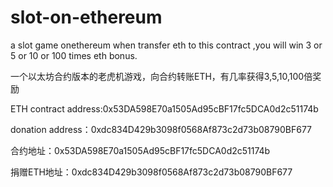 # slot-on-ethereum
a slot game onethereum
when transfer eth to this contract ,you will win 3 or 5 or 10 or 100 times eth bonus.

一个以太坊合约版本的老虎机游戏，向合约转账ETH，有几率获得3,5,10,100倍奖励

ETH contract address:0x53DA598E70a1505Ad95cBF17fc5DCA0d2c51174b

donation address：0xdc834D429b3098f0568Af873c2d73b08790BF677


合约地址：0x53DA598E70a1505Ad95cBF17fc5DCA0d2c51174b

捐赠ETH地址：0xdc834D429b3098f0568Af873c2d73b08790BF677
